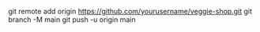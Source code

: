 git remote add origin https://github.com/yourusername/veggie-shop.git
git branch -M main
git push -u origin main

